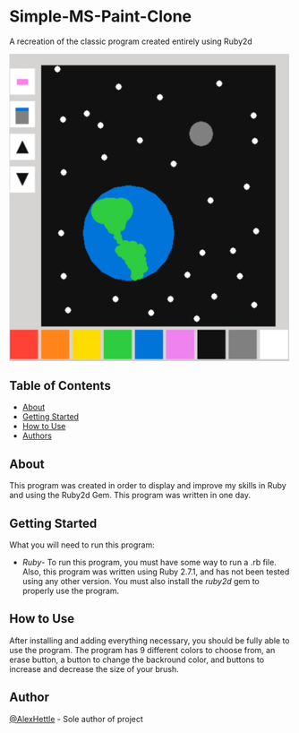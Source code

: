 # Simple-MS-Paint-Clone
<p> A recreation of the classic program created entirely using Ruby2d<br></p>
<img src="Pictures/Screenshot.PNG" width=500>

## Table of Contents
- [About](#about)
- [Getting Started](#getting_started)
- [How to Use](#usage)
- [Authors](#authors)
## About <a name = "about"></a>
This program was created in order to display and improve my skills in Ruby and using the Ruby2d Gem. This program was written in one day.
## Getting Started <a name = "getting_started"></a>
What you will need to run this program:<br>
- <em>Ruby</em>- To run this program, you must have some way to run a .rb file. Also, this program was written using Ruby 2.7.1, and has not been tested using any other version. You must also install the <em>ruby2d</em> gem to properly use the program.
## How to Use <a name="usage"></a>
After installing and adding everything necessary, you should be fully able to use the program. The program has 9 different colors to choose from, an erase button, a button to change the backround color, and buttons to increase and decrease the size of your brush.
## Author <a name = "authors"></a>
[@AlexHettle](https://github.com/AlexHettle) - Sole author of project
